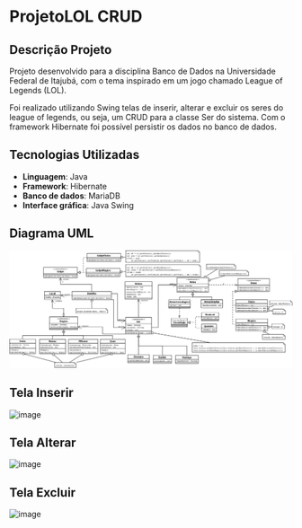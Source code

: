 # ProjetoLOL CRUD
## Descrição Projeto
Projeto desenvolvido para a disciplina Banco de Dados na Universidade Federal de Itajubá, com o tema inspirado em um jogo chamado League of Legends (LOL).

Foi realizado utilizando Swing telas de inserir, alterar e excluir os seres do league of legends, ou seja, um CRUD para a classe Ser do sistema. Com o framework Hibernate foi possível persistir os dados no banco de dados.

## Tecnologias Utilizadas

- **Linguagem**: Java
- **Framework**: Hibernate
- **Banco de dados**: MariaDB
- **Interface gráfica**: Java Swing

## Diagrama UML
![diagrama](https://github.com/jorgechristino/ProjetoLOL/blob/main/lol.png)

## Tela Inserir
![image](https://github.com/user-attachments/assets/4ba6769c-1f8b-4187-b0f9-3ce160bf336c)


## Tela Alterar
![image](https://github.com/user-attachments/assets/de2071d7-d275-486a-8615-a4d195ea7d06)

## Tela Excluir
![image](https://github.com/user-attachments/assets/cad1d9cc-f404-4d61-938f-8c710e553249)

